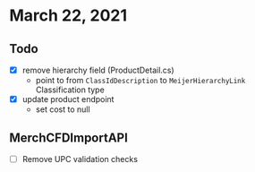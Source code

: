 # March 22, 2021

## Todo

- [x] remove hierarchy field (ProductDetail.cs)
  - point to from `ClassIdDescription` to `MeijerHierarchyLink` Classification type
- [x] update product endpoint
  - set cost to null

## MerchCFDImportAPI

- [ ] Remove UPC validation checks

